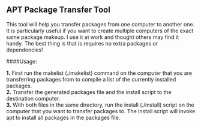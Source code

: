## APT Package Transfer Tool

This tool will help you transfer packages from one computer to another one. It is particularly useful if you want to create multiple computers of the exact same  package makeup. I use it at work and thought others may find it handy. The best thing is that is requires no extra packages or dependencies!


####Usage:

   **1.** First run the makelist (./makelist) command on the computer that you are transferring packages from to compile a list of the currently installed packages.  
   **2.** Transfer the generated packages file and the install script to the destination computer.  
   **3.** With both files in the same directory, run the install (./install) script on the computer that you want to transfer packages to. 
The install script will invoke apt to install all packages in the packages file. 
